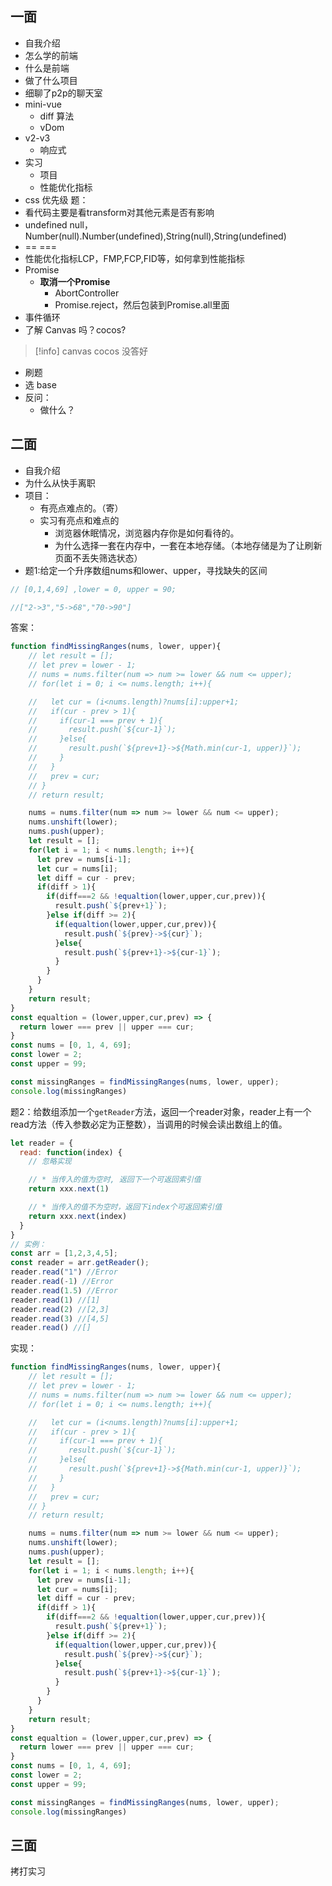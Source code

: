 ## 一面
- 自我介绍
- 怎么学的前端
- 什么是前端
- 做了什么项目
- 细聊了p2p的聊天室
- mini-vue 
    - diff 算法
    - vDom
- v2-v3
    - 响应式
- 实习
    - 项目
    - 性能优化指标
- css 优先级
题：
- 看代码主要是看transform对其他元素是否有影响
- undefined null，Number(null).Number(undefined),String(null),String(undefined)
- == === 
- 性能优化指标LCP，FMP,FCP,FID等，如何拿到性能指标
- Promise
    - **取消一个Promise**
	    - AbortController
	    - Promise.reject，然后包装到Promise.all里面
- 事件循环 
- 了解 Canvas 吗？cocos?
>[!info]
>canvas cocos 没答好

- 刷题
- 选 base
- 反问：
    - 做什么？



## 二面 
- 自我介绍
- 为什么从快手离职
- 项目：
	- 有亮点难点的。（寄）
	- 实习有亮点和难点的
		- 浏览器休眠情况，浏览器内存你是如何看待的。
		- 为什么选择一套在内存中，一套在本地存储。（本地存储是为了让刷新页面不丢失筛选状态）
- 题1:给定一个升序数组nums和lower、upper，寻找缺失的区间
```js
// [0,1,4,69] ,lower = 0, upper = 90;

//["2->3","5->68","70->90"]
```
答案：
```js
function findMissingRanges(nums, lower, upper){
    // let result = [];
    // let prev = lower - 1;
    // nums = nums.filter(num => num >= lower && num <= upper);
    // for(let i = 0; i <= nums.length; i++){

    //   let cur = (i<nums.length)?nums[i]:upper+1;
    //   if(cur - prev > 1){
    //     if(cur-1 === prev + 1){
    //       result.push(`${cur-1}`);
    //     }else{
    //       result.push(`${prev+1}->${Math.min(cur-1, upper)}`);
    //     }
    //   }
    //   prev = cur;
    // }
    // return result;

    nums = nums.filter(num => num >= lower && num <= upper);
    nums.unshift(lower);
    nums.push(upper);
    let result = [];
    for(let i = 1; i < nums.length; i++){
      let prev = nums[i-1];
      let cur = nums[i];
      let diff = cur - prev;
      if(diff > 1){
        if(diff===2 && !equaltion(lower,upper,cur,prev)){
          result.push(`${prev+1}`);
        }else if(diff >= 2){
          if(equaltion(lower,upper,cur,prev)){
            result.push(`${prev}->${cur}`);
          }else{
            result.push(`${prev+1}->${cur-1}`);
          }
        }
      }
    }
    return result;
}
const equaltion = (lower,upper,cur,prev) => {
  return lower === prev || upper === cur;
}
const nums = [0, 1, 4, 69];
const lower = 2;
const upper = 99;

const missingRanges = findMissingRanges(nums, lower, upper);
console.log(missingRanges)
```

题2：给数组添加一个`getReader`方法，返回一个reader对象，reader上有一个read方法（传入参数必定为正整数），当调用的时候会读出数组上的值。
```js
let reader = {
  read: function(index) {
    // 忽略实现

    // * 当传入的值为空时, 返回下一个可返回索引值
    return xxx.next(1)

    // * 当传入的值不为空时，返回下index个可返回索引值
    return xxx.next(index)
  }
}
// 实例：
const arr = [1,2,3,4,5];
const reader = arr.getReader();
reader.read("1") //Error
reader.read(-1) //Error
reader.read(1.5) //Error
reader.read(1) //[1]
reader.read(2) //[2,3]
reader.read(3) //[4,5]
reader.read() //[]
```

实现：
```js
function findMissingRanges(nums, lower, upper){
    // let result = [];
    // let prev = lower - 1;
    // nums = nums.filter(num => num >= lower && num <= upper);
    // for(let i = 0; i <= nums.length; i++){

    //   let cur = (i<nums.length)?nums[i]:upper+1;
    //   if(cur - prev > 1){
    //     if(cur-1 === prev + 1){
    //       result.push(`${cur-1}`);
    //     }else{
    //       result.push(`${prev+1}->${Math.min(cur-1, upper)}`);
    //     }
    //   }
    //   prev = cur;
    // }
    // return result;

    nums = nums.filter(num => num >= lower && num <= upper);
    nums.unshift(lower);
    nums.push(upper);
    let result = [];
    for(let i = 1; i < nums.length; i++){
      let prev = nums[i-1];
      let cur = nums[i];
      let diff = cur - prev;
      if(diff > 1){
        if(diff===2 && !equaltion(lower,upper,cur,prev)){
          result.push(`${prev+1}`);
        }else if(diff >= 2){
          if(equaltion(lower,upper,cur,prev)){
            result.push(`${prev}->${cur}`);
          }else{
            result.push(`${prev+1}->${cur-1}`);
          }
        }
      }
    }
    return result;
}
const equaltion = (lower,upper,cur,prev) => {
  return lower === prev || upper === cur;
}
const nums = [0, 1, 4, 69];
const lower = 2;
const upper = 99;

const missingRanges = findMissingRanges(nums, lower, upper);
console.log(missingRanges)

```


## 三面
拷打实习